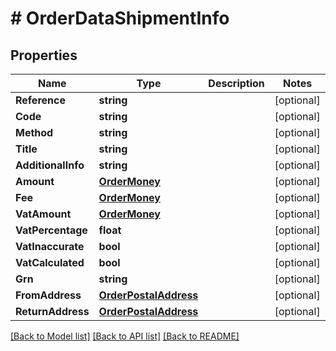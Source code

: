 # # OrderDataShipmentInfo


## Properties 


Name | Type | Description | Notes
------------ | ------------- | ------------- | -------------
**Reference**| **string** |   | [optional]
**Code**| **string** |   | [optional]
**Method**| **string** |   | [optional]
**Title**| **string** |   | [optional]
**AdditionalInfo**| **string** |   | [optional]
**Amount**| [**OrderMoney**](OrderMoney.md) |   | [optional]
**Fee**| [**OrderMoney**](OrderMoney.md) |   | [optional]
**VatAmount**| [**OrderMoney**](OrderMoney.md) |   | [optional]
**VatPercentage**| **float** |   | [optional]
**VatInaccurate**| **bool** |   | [optional]
**VatCalculated**| **bool** |   | [optional]
**Grn**| **string** |   | [optional]
**FromAddress**| [**OrderPostalAddress**](OrderPostalAddress.md) |   | [optional]
**ReturnAddress**| [**OrderPostalAddress**](OrderPostalAddress.md) |   | [optional]


[[Back to Model list]](../../README.md#models) [[Back to API list]](../../README.md#endpoints) [[Back to README]](../../README.md)

